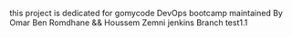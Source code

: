 this project is dedicated for gomycode DevOps bootcamp
maintained By Omar Ben Romdhane && Houssem Zemni
jenkins Branch
test1.1